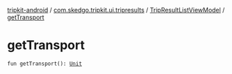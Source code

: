 [tripkit-android](../../index.md) / [com.skedgo.tripkit.ui.tripresults](../index.md) / [TripResultListViewModel](index.md) / [getTransport](./get-transport.md)

# getTransport

`fun getTransport(): `[`Unit`](https://kotlinlang.org/api/latest/jvm/stdlib/kotlin/-unit/index.html)